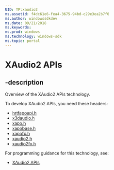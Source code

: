 ```yaml
---
UID: TP:xaudio2
ms.assetid: f4dc61e6-fea4-3675-94bd-c29e3ea2b7f0
ms.author: windowssdkdev
ms.date: 09/21/2018
ms.keywords: 
ms.prod: windows
ms.technology: windows-sdk
ms.topic: portal
---
```


# XAudio2 APIs

## -description

Overview of the XAudio2 APIs technology.

To develop XAudio2 APIs, you need these headers:

 * [hrtfapoapi.h](../hrtfapoapi/index.md)
 * [x3daudio.h](../x3daudio/index.md)
 * [xapo.h](../xapo/index.md)
 * [xapobase.h](../xapobase/index.md)
 * [xapofx.h](../xapofx/index.md)
 * [xaudio2.h](../xaudio2/index.md)
 * [xaudio2fx.h](../xaudio2fx/index.md)

For programming guidance for this technology, see:
* [XAudio2 APIs](/windows/desktop/xaudio2)

